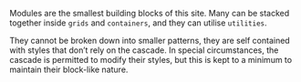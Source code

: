 Modules are the smallest building blocks of this site. Many can be stacked together inside `grids` and `containers`, and they can utilise `utilities`. 

They cannot be broken down into smaller patterns, they are self contained with styles that don’t rely on the cascade. In special circumstances, the cascade is permitted to modify their styles, but this is kept to a minimum to maintain their block-like nature.
